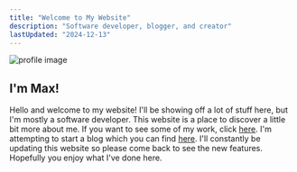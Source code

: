 ```yaml
---
title: "Welcome to My Website"
description: "Software developer, blogger, and creator"
lastUpdated: "2024-12-13"
---
```


![profile image](/max_profile.png)

## I'm Max!

Hello and welcome to my website! I'll be showing off a lot of stuff here, but I'm mostly a software developer. This website is a place to discover a little bit more about me. If you want to see some of my work, click [here](/portfolio). I'm attempting to start a blog which you can find [here](/blog). I'll constantly be updating this website so please come back to see the new features. Hopefully you enjoy what I've done here.

